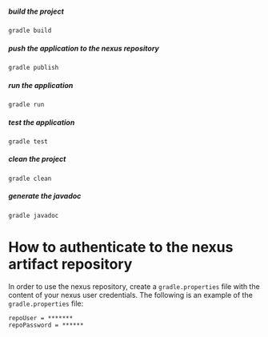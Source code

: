 ##### build the project

    gradle build

##### push the application to the nexus repository

    gradle publish 

##### run the application

    gradle run

##### test the application

    gradle test

##### clean the project

    gradle clean

##### generate the javadoc

    gradle javadoc

# How to authenticate to the nexus artifact repository

In order to use the nexus repository, create a `gradle.properties` file with the content of your nexus user credentials. The following is an example of the `gradle.properties` file:

```properties
repoUser = *******
repoPassword = ******
```